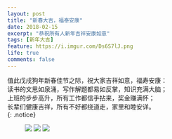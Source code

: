 ```yaml
---
layout: post
title: "新春大吉，福泰安康"
date: 2018-02-15
excerpt: "恭祝所有人新年吉祥安康如意"
tags: [新年大吉]
feature: https://i.imgur.com/Ds6S7lJ.png
life: true
comments: false
---
```

值此戊戌狗年新春佳节之际，祝大家吉祥如意，福寿安康：<br/>
读书的文思如泉涌，写作解题都易如反掌，知识充满大脑；<br/>
上班的步步高升，所有工作都信手拈来，奖金赚满怀；<br/>
长辈们健康吉祥，所有不好都绕道走，家里和睦安详。<br/>
{: .notice}
<figure>
    <img src="{{ site.staticUrl }}/yanyan/image/daxiang1.jpg" />
	<img src="{{ site.staticUrl }}/yanyan/image/daxiang2.jpg" />
	<img src="{{ site.staticUrl }}/image/jpg/nianfan.jpg" />
</figure>
